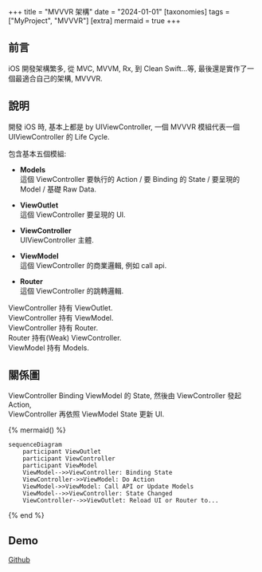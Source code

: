 +++
title = "MVVVR 架構"
date = "2024-01-01"
[taxonomies]
tags = ["MyProject", "MVVVR"]
[extra]
mermaid = true
+++

## 前言

iOS 開發架構繁多, 從 MVC, MVVM, Rx, 到 Clean Swift...等, 最後還是實作了一個最適合自己的架構, MVVVR.

## 說明

開發 iOS 時, 基本上都是 by UIViewController, 一個 MVVVR 模組代表一個 UIViewController 的 Life Cycle.

包含基本五個模組:

- **Models**  
  這個 ViewController 要執行的 Action / 要 Binding 的 State / 要呈現的 Model / 基礎 Raw Data.

- **ViewOutlet**  
  這個 ViewController 要呈現的 UI.

- **ViewController**  
  UIViewController 主體.

- **ViewModel**  
  這個 ViewController 的商業邏輯, 例如 call api.

- **Router**  
  這個 ViewController 的跳轉邏輯.

ViewController 持有 ViewOutlet.  
ViewController 持有 ViewModel.  
ViewController 持有 Router.  
Router 持有(Weak) ViewController.  
ViewModel 持有 Models.

## 關係圖

ViewController Binding ViewModel 的 State, 然後由 ViewController 發起 Action,  
ViewController 再依照 ViewModel State 更新 UI.

{% mermaid() %}

```mermaid
sequenceDiagram
    participant ViewOutlet
    participant ViewController
    participant ViewModel
    ViewModel-->>ViewController: Binding State
    ViewController->>ViewModel: Do Action
    ViewModel->>ViewModel: Call API or Update Models
    ViewModel-->>ViewController: State Changed
    ViewController-->>ViewOutlet: Reload UI or Router to...
```

{% end %}

## Demo

[Github](https://github.com/shinrenpan/MVVVR-Demo)
